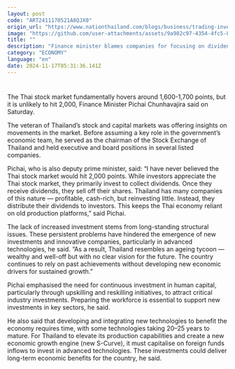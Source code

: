 ```yaml
---
layout: post
code: "ART2411170521A8QJX0"
origin_url: "https://www.nationthailand.com/blogs/business/trading-investment/40043355"
image: "https://github.com/user-attachments/assets/9a982c97-4354-4fc5-8eea-e1a32f085f09"
title: ""
description: "Finance minister blames companies for focusing on dividends to shareholders instead of reinvesting"
category: "ECONOMY"
language: "en"
date: 2024-11-17T05:31:36.141Z
---
```


# 









The Thai stock market fundamentally hovers around 1,600-1,700 points, but it is unlikely to hit 2,000, Finance Minister Pichai Chunhavajira said on Saturday.

The veteran of Thailand’s stock and capital markets was offering insights on movements in the market. Before assuming a key role in the government’s economic team, he served as the chairman of the Stock Exchange of Thailand and held executive and board positions in several listed companies.

Pichai, who is also deputy prime minister, said: “I have never believed the Thai stock market would hit 2,000 points. While investors appreciate the Thai stock market, they primarily invest to collect dividends. Once they receive dividends, they sell off their shares. Thailand has many companies of this nature — profitable, cash-rich, but reinvesting little. Instead, they distribute their dividends to investors. This keeps the Thai economy reliant on old production platforms,” said Pichai.

The lack of increased investment stems from long-standing structural issues. These persistent problems have hindered the emergence of new investments and innovative companies, particularly in advanced technologies, he said. “As a result, Thailand resembles an ageing tycoon — wealthy and well-off but with no clear vision for the future. The country continues to rely on past achievements without developing new economic drivers for sustained growth.”

Pichai emphasised the need for continuous investment in human capital, particularly through upskilling and reskilling initiatives, to attract critical industry investments. Preparing the workforce is essential to support new investments in key sectors, he said.

He also said that developing and integrating new technologies to benefit the economy requires time, with some technologies taking 20–25 years to mature. For Thailand to elevate its production capabilities and create a new economic growth engine (new S-Curve), it must capitalise on foreign funds inflows to invest in advanced technologies. These investments could deliver long-term economic benefits for the country, he said.